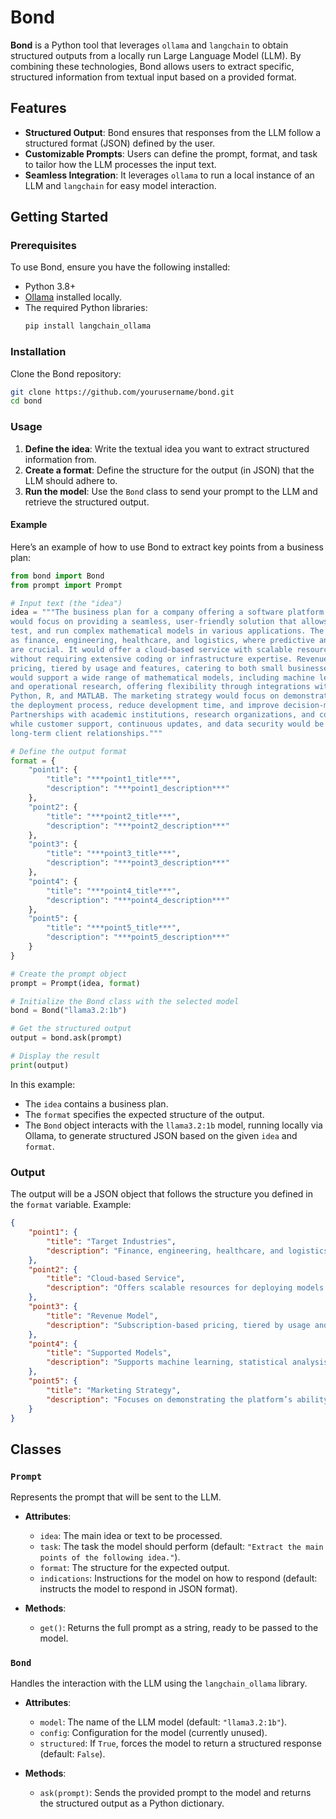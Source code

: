 # Bond

**Bond** is a Python tool that leverages `ollama` and `langchain` to obtain structured outputs from a locally run Large Language Model (LLM). By combining these technologies, Bond allows users to extract specific, structured information from textual input based on a provided format.

## Features

- **Structured Output**: Bond ensures that responses from the LLM follow a structured format (JSON) defined by the user.
- **Customizable Prompts**: Users can define the prompt, format, and task to tailor how the LLM processes the input text.
- **Seamless Integration**: It leverages `ollama` to run a local instance of an LLM and `langchain` for easy model interaction.

## Getting Started

### Prerequisites

To use Bond, ensure you have the following installed:

- Python 3.8+
- [Ollama](https://ollama.com/) installed locally.
- The required Python libraries:
  ```bash
  pip install langchain_ollama
  ```

### Installation

Clone the Bond repository:

```bash
git clone https://github.com/yourusername/bond.git
cd bond
```

### Usage

1. **Define the idea**: Write the textual idea you want to extract structured information from.
2. **Create a format**: Define the structure for the output (in JSON) that the LLM should adhere to.
3. **Run the model**: Use the `Bond` class to send your prompt to the LLM and retrieve the structured output.

#### Example

Here’s an example of how to use Bond to extract key points from a business plan:

```python
from bond import Bond
from prompt import Prompt

# Input text (the "idea")
idea = """The business plan for a company offering a software platform to deploy mathematical models 
would focus on providing a seamless, user-friendly solution that allows organizations to easily integrate, 
test, and run complex mathematical models in various applications. The platform would target industries such 
as finance, engineering, healthcare, and logistics, where predictive analytics, optimization, and simulation 
are crucial. It would offer a cloud-based service with scalable resources, enabling users to deploy models 
without requiring extensive coding or infrastructure expertise. Revenue would come from subscription-based 
pricing, tiered by usage and features, catering to both small businesses and large enterprises. The platform 
would support a wide range of mathematical models, including machine learning algorithms, statistical analysis, 
and operational research, offering flexibility through integrations with popular programming languages like 
Python, R, and MATLAB. The marketing strategy would focus on demonstrating the platform’s ability to streamline 
the deployment process, reduce development time, and improve decision-making by offering real-time results. 
Partnerships with academic institutions, research organizations, and consulting firms would help drive adoption, 
while customer support, continuous updates, and data security would be key to maintaining trust and ensuring 
long-term client relationships."""

# Define the output format
format = {
    "point1": {
        "title": "***point1_title***",
        "description": "***point1_description***"
    },
    "point2": {
        "title": "***point2_title***",
        "description": "***point2_description***"
    },
    "point3": {
        "title": "***point3_title***",
        "description": "***point3_description***"
    },
    "point4": {
        "title": "***point4_title***",
        "description": "***point4_description***"
    },
    "point5": {
        "title": "***point5_title***",
        "description": "***point5_description***"
    }
}

# Create the prompt object
prompt = Prompt(idea, format)

# Initialize the Bond class with the selected model
bond = Bond("llama3.2:1b")

# Get the structured output
output = bond.ask(prompt)

# Display the result
print(output)
```

In this example:
- The `idea` contains a business plan.
- The `format` specifies the expected structure of the output.
- The `Bond` object interacts with the `llama3.2:1b` model, running locally via Ollama, to generate structured JSON based on the given `idea` and `format`.

### Output

The output will be a JSON object that follows the structure you defined in the `format` variable. Example:

```json
{
    "point1": {
        "title": "Target Industries",
        "description": "Finance, engineering, healthcare, and logistics."
    },
    "point2": {
        "title": "Cloud-based Service",
        "description": "Offers scalable resources for deploying models without extensive coding."
    },
    "point3": {
        "title": "Revenue Model",
        "description": "Subscription-based pricing, tiered by usage and features."
    },
    "point4": {
        "title": "Supported Models",
        "description": "Supports machine learning, statistical analysis, and operational research models."
    },
    "point5": {
        "title": "Marketing Strategy",
        "description": "Focuses on demonstrating the platform’s ability to streamline deployment and improve decision-making."
    }
}
```

## Classes

### `Prompt`
Represents the prompt that will be sent to the LLM.

- **Attributes**:
  - `idea`: The main idea or text to be processed.
  - `task`: The task the model should perform (default: `"Extract the main points of the following idea."`).
  - `format`: The structure for the expected output.
  - `indications`: Instructions for the model on how to respond (default: instructs the model to respond in JSON format).

- **Methods**:
  - `get()`: Returns the full prompt as a string, ready to be passed to the model.

### `Bond`
Handles the interaction with the LLM using the `langchain_ollama` library.

- **Attributes**:
  - `model`: The name of the LLM model (default: `"llama3.2:1b"`).
  - `config`: Configuration for the model (currently unused).
  - `structured`: If `True`, forces the model to return a structured response (default: `False`).

- **Methods**:
  - `ask(prompt)`: Sends the provided prompt to the model and returns the structured output as a Python dictionary.

